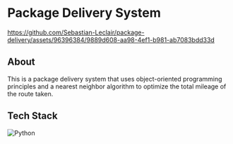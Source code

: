 # Package Delivery System
https://github.com/Sebastian-Leclair/package-delivery/assets/96396384/9889d608-aa98-4ef1-b981-ab7083bdd33d
## About
This is a package delivery system that uses object-oriented programming principles and a nearest neighbor algorithm to optimize the total mileage of the route taken.
## Tech Stack
![Python](https://img.shields.io/badge/python-3670A0?style=for-the-badge&logo=python&logoColor=ffdd54)

